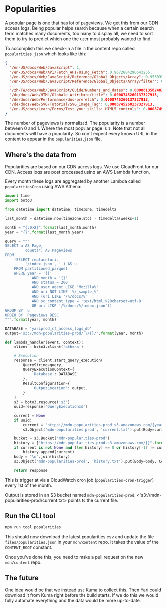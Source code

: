 # Popularities

A popular page is one that has lot of pageviews. We get this from our CDN access
logs. Being popular helps search because when a certain search term matches many
documents, too many to display all, we need to sort them to try to predict which
one the user most probably wanted to find.

To accomplish this we check-in a file in the content repo called
`popularities.json` which looks like this:

```json
{
  "/en-US/docs/Web/JavaScript": 1,
  "/en-US/docs/Web/API/Fetch_API/Using_Fetch": 0.9672804290643255,
  "/en-US/docs/Web/JavaScript/Reference/Global_Objects/Array": 0.9530352201687562,
  "/en-US/docs/Web/JavaScript/Reference/Global_Objects/Array/filter": 0.9444402691900387,
  ...
  "/zh-TW/docs/Web/JavaScript/Guide/Numbers_and_dates": 0.0008813582482150788,
  "/de/docs/Web/HTML/Globale_Attribute/title": 0.0008745260137327913,
  "/de/docs/Web/Performance/dns-prefetch": 0.0008745260137327913,
  "/de/docs/Web/SVG/Tutorial/SVG_Image_Tag": 0.0008745260137327913,
  "/en-US/docs/Learn/Forms/Test_your_skills:_HTML5_controls": 0.0008745260137327913
}
```

The number of pageviews is normalized. The popularity is a number between 0
and 1. Where the most popular page is `1`. Note that not all documents will have
a popularity. So don't expect every known URL in the content to appear in the
`popularities.json` file.

## Where's the data from

Popularities are based on our CDN access logs. We use CloudFront for our CDN.
Access logs are post processed using an
[AWS Lambda function](https://github.com/aws-samples/amazon-cloudfront-access-logs-queries).

Every month these logs are aggregated by another Lambda called
`popularitiesCron` using AWS Athena:

```python
import time
import boto3

from datetime import datetime, timezone, timedelta

last_month = datetime.now(timezone.utc) - timedelta(weeks=1)

month = "{:0>2}".format(last_month.month)
year = "{}".format(last_month.year)

query = """
SELECT u AS Page,
         count(*) AS Pageviews
FROM
    (SELECT replace(uri,
         '/index.json', '') AS u
    FROM partitioned_parquet
    WHERE year = '{}'
            AND month = '{}'
            AND status = 200
            AND user_agent LIKE 'Mozilla%'
            AND uri NOT LIKE '%/_sample_%'
            AND (uri LIKE '/%/docs/%'
            AND sc_content_type = 'text/html;%20charset=utf-8'
            OR uri LIKE '/%/docs/%/index.json'))
GROUP BY  u
ORDER BY  Pageviews DESC
""".format(year, month)

DATABASE = 'yariprod_cf_access_logs_db'
output='s3://mdn-popularities-prod/{}/{}/'.format(year, month)

def lambda_handler(event, context):
    client = boto3.client('athena')

    # Execution
    response = client.start_query_execution(
        QueryString=query,
        QueryExecutionContext={
            'Database': DATABASE
        },
        ResultConfiguration={
            'OutputLocation': output,
        }
    )
    s3 = boto3.resource('s3')
    uuid=response["QueryExecutionId"]

    current = None
    if uuid:
        current = "https://mdn-popularities-prod.s3.amazonaws.com/{year}/{month}/{uuid}.csv".format(year=year, month=month, uuid=uuid)
        s3.Object('mdn-popularities-prod', 'current.txt').put(Body=current, ContentType="text/plain; charset=utf-8")

    bucket = s3.Bucket('mdn-popularities-prod')
    history = ["https://mdn-popularities-prod.s3.amazonaws.com/{}".format(o.key) for o in bucket.objects.all() if o.key.endswith(".csv")]
    if current is not None and (len(history) == 0 or history[-1] != current):
        history.append(current)
    body = "\n".join(history)
    s3.Object('mdn-popularities-prod', 'history.txt').put(Body=body, ContentType="text/plain; charset=utf-8")

    return response
```

This is trigger at via a CloudWatch cron job (`popularities-cron-trigger`) every
1st of the month.

Output is stored in an S3 bucket named `mdn-popularities-prod`.
<'s3://mdn-popularities-prod/current.txt> points to the current file.

## Run the CLI tool

```bash
npm run tool popularities
```

This should now download the latest popularities csv and update the file
`files/popularities.json` in your `mdn/content` repo. It takes the value of the
`CONTENT_ROOT` constant.

Once you've done this, you need to make a pull request on the new `mdn/content`
repo.

## The future

One idea would be that we instead use Kuma to collect this. Then Yari could
download it from Kuma right before the build starts. If we do this we would
fully automate everything and the data would be more up-to-date.
